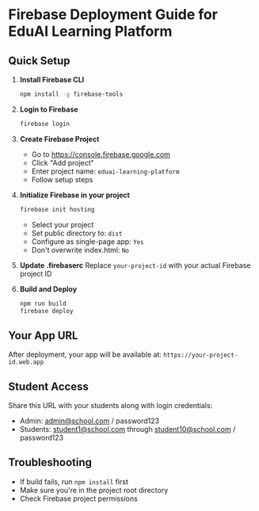 # Firebase Deployment Guide for EduAI Learning Platform

## Quick Setup

1. **Install Firebase CLI**
   ```bash
   npm install -g firebase-tools
   ```

2. **Login to Firebase**
   ```bash
   firebase login
   ```

3. **Create Firebase Project**
   - Go to https://console.firebase.google.com
   - Click "Add project"
   - Enter project name: `eduai-learning-platform`
   - Follow setup steps

4. **Initialize Firebase in your project**
   ```bash
   firebase init hosting
   ```
   - Select your project
   - Set public directory to: `dist`
   - Configure as single-page app: `Yes`
   - Don't overwrite index.html: `No`

5. **Update .firebaserc**
   Replace `your-project-id` with your actual Firebase project ID

6. **Build and Deploy**
   ```bash
   npm run build
   firebase deploy
   ```

## Your App URL
After deployment, your app will be available at:
`https://your-project-id.web.app`

## Student Access
Share this URL with your students along with login credentials:
- Admin: admin@school.com / password123
- Students: student1@school.com through student10@school.com / password123

## Troubleshooting
- If build fails, run `npm install` first
- Make sure you're in the project root directory
- Check Firebase project permissions
